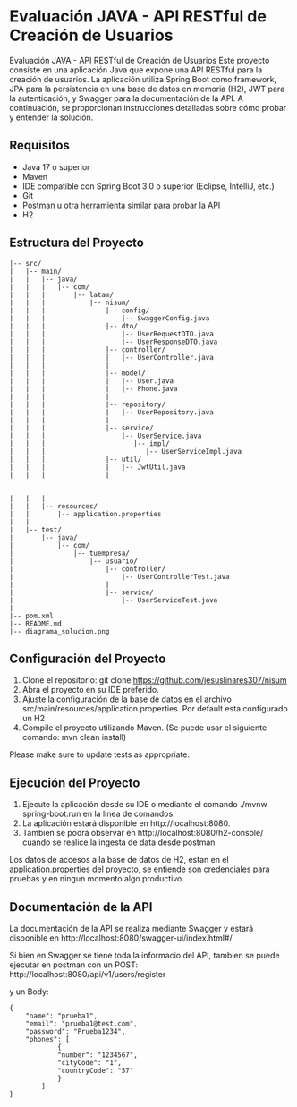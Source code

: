 # Evaluación JAVA - API RESTful de Creación de Usuarios


Evaluación JAVA - API RESTful de Creación de Usuarios
Este proyecto consiste en una aplicación Java que expone una API RESTful para la creación de usuarios. La aplicación utiliza Spring Boot como framework, JPA para la persistencia en una base de datos en memoria (H2), JWT para la autenticación, y Swagger para la documentación de la API. A continuación, se proporcionan instrucciones detalladas sobre cómo probar y entender la solución.

## Requisitos

- Java 17 o superior
- Maven
- IDE compatible con Spring Boot 3.0 o superior (Eclipse, IntelliJ, etc.)
- Git
- Postman u otra herramienta similar para probar la API
- H2

## Estructura del Proyecto

```/
|-- src/
|   |-- main/
|   |   |-- java/
|   |   |   |-- com/
|   |   |       |-- latam/
|   |   |           |-- nisum/
|   |   |               |-- config/
|   |   |                   |-- SwaggerConfig.java
|   |   |               |-- dto/
|   |   |                   |-- UserRequestDTO.java
|   |   |                   |-- UserResponseDTO.java
|   |   |               |-- controller/
|   |   |               |   |-- UserController.java
|   |   |               |
|   |   |               |-- model/
|   |   |               |   |-- User.java
|   |   |               |   |-- Phone.java
|   |   |               |
|   |   |               |-- repository/
|   |   |               |   |-- UserRepository.java
|   |   |               |
|   |   |               |-- service/
|   |   |                   |-- UserService.java
|   |   |                      |-- impl/
|   |   |                         |-- UserServiceImpl.java
|   |   |               |-- util/
|   |   |               |   |-- JwtUtil.java
|   |   |               |


|   |   |
|   |   |-- resources/
|   |       |-- application.properties
|   |
|   |-- test/
|       |-- java/
|           |-- com/
|               |-- tuempresa/
|                   |-- usuario/
|                       |-- controller/
|                           |-- UserControllerTest.java
|                       |
|                       |-- service/
|                           |-- UserServiceTest.java
|
|-- pom.xml
|-- README.md
|-- diagrama_solucion.png

```

## Configuración del Proyecto

1. Clone el repositorio: git clone https://github.com/jesuslinares307/nisum
2. Abra el proyecto en su IDE preferido.
3. Ajuste la configuración de la base de datos en el archivo src/main/resources/application.properties.
Por default esta configurado un H2
4. Compile el proyecto utilizando Maven. (Se puede usar el siguiente comando: mvn clean install)

Please make sure to update tests as appropriate.

## Ejecución del Proyecto
1. Ejecute la aplicación desde su IDE o mediante el comando ./mvnw spring-boot:run en la línea de comandos.
2. La aplicación estará disponible en http://localhost:8080.
3. Tambien se podrá observar en http://localhost:8080/h2-console/ cuando se realice la ingesta de data desde postman

Los datos de accesos a la base de datos de H2, estan en el application.properties del proyecto,
se entiende son credenciales para pruebas y en ningun momento algo productivo. 

## Documentación de la API
La documentación de la API se realiza mediante Swagger y estará disponible en http://localhost:8080/swagger-ui/index.html#/

Si bien en Swagger se tiene toda la informacio del API, tambien se puede ejecutar en postman con un POST:
http://localhost:8080/api/v1/users/register

y un Body:
```
{
    "name": "prueba1",
    "email": "prueba1@test.com",
    "password": "Prueba1234",
    "phones": [
            {
            "number": "1234567",
            "cityCode": "1",
            "countryCode": "57"
            }
        ]
}
```